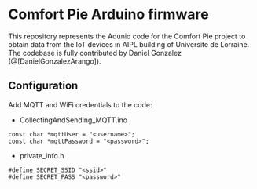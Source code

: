 # Comfort Pie Arduino firmware

This repository represents the Adunio code for the Comfort Pie project to obtain data from the IoT devices in AIPL building of Universite de Lorraine.
The codebase is fully contributed by Daniel Gonzalez (@[DanielGonzalezArango]).

## Configuration

Add MQTT and WiFi credentials to the code:

- CollectingAndSending_MQTT.ino
```arduino
const char *mqttUser = "<username>";
const char *mqttPassword = "<password>";
```

- private_info.h
```arduino
#define SECRET_SSID "<ssid>"
#define SECRET_PASS "<password>"
```
